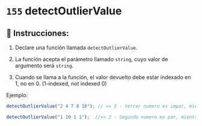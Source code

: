 # `155` detectOutlierValue

## 📝 Instrucciones:

1. Declare una función llamada `detectOutlierValue`.

2. La función acepta el parámetro llamado `string`, cuyo valor de argumento será `string`.

3. Cuando se llama a la función, el valor devuelto debe estar indexado en 1, no en 0. (1-indexed, not indexed 0)

Ejemplo:
```js
detectOutlierValue("2 4 7 8 10"); // => 3 - tercer numero es impar, mientras que el resto de los números son pares

detectOutlierValue("1 10 1 1");  //=> 2 - Segundo numero es par, mientras que el resto de los números son impares
```